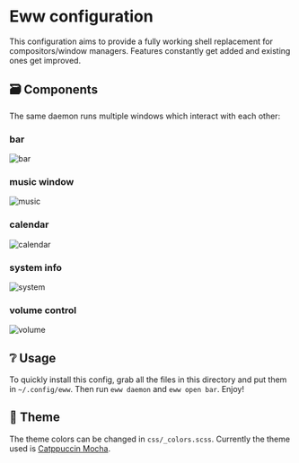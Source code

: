 # Eww configuration

This configuration aims to provide a fully working shell replacement for
compositors/window managers. Features constantly get added and existing ones
get improved.

## 🗃️  Components

The same daemon runs multiple windows which interact with each other:

### bar

![bar](https://user-images.githubusercontent.com/36706276/192146060-9913d571-abee-4683-9f77-ea1951680cc1.gif)

### music window

![music](https://user-images.githubusercontent.com/36706276/192146077-f8da4691-9a0c-487f-9805-3fd4d55551e9.gif)

### calendar

![calendar](https://user-images.githubusercontent.com/36706276/192146093-217f68ac-fde9-400e-ade1-e9078139d327.png)

### system info

![system](https://user-images.githubusercontent.com/36706276/192146100-133b195c-d348-4fe4-a29b-ad8fc39f3b0b.png)

### volume control

![volume](https://user-images.githubusercontent.com/36706276/192146111-77d7c92d-defd-4cfa-9d26-7e6fb6b40f86.png)

## ❔ Usage

To quickly install this config, grab all the files in this directory and put
them in `~/.config/eww`. Then run `eww daemon` and `eww open bar`. Enjoy!

## 🎨 Theme

The theme colors can be changed in `css/_colors.scss`. Currently the theme used
is [Catppuccin Mocha](https://github.com/catppuccin/catppuccin).
